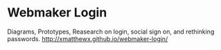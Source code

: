 # Webmaker Login

Diagrams, Prototypes, Reasearch on login, social sign on, and rethinking passwords. 
http://xmatthewx.github.io/webmaker-login/